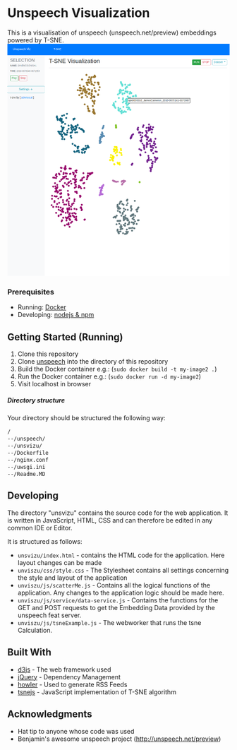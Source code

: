 # Unspeech Visualization

This is a visualisation of unspeech (unspeech.net/preview) embeddings powered by T-SNE. 
![](preview.png)
### Prerequisites
* Running:  [Docker](http://docker.io)
* Developing: [nodejs & npm](https://nodejs.org/en/)

## Getting Started (Running)

1. Clone this repository
2. Clone [unspeech](https://gitlab.com/milde/unspeech) into the directory of this repository
3. Build the Docker container e.g.: (```sudo docker build -t my-image2 .```)
4. Run the Docker container e.g.: (```sudo docker run -d my-image2```)
5. Visit localhost in browser

##### Directory structure
Your directory should be structured the following way:
```
/
--/unspeech/
--/unsvizu/
--/Dockerfile
--/nginx.conf
--/uwsgi.ini
--/Readme.MD
```
## Developing
The directory "unsvizu" contains the source code for the web application. It is written in JavaScript, HTML, CSS and can therefore be edited in any common IDE or Editor.

It is structured as follows:

* ```unsvizu/index.html``` - contains the HTML code for the application. Here layout changes can be made
* ```unviszu/css/style.css``` - The Stylesheet contains all settings concerning the style and layout of the application
* ```unviszu/js/scatterMe.js``` - Contains all the logical functions of the application. Any changes to the application logic should be made here.
* ```unviszu/js/service/data-service.js``` - Contains the functions for the GET and POST requests to get the Embedding Data provided by the unspeech feat server. 
* ```unviszu/js/tsneExample.js``` - The webworker that runs the tsne Calculation.

## Built With

* [d3js](http://www.dropwizard.io/1.0.2/docs/) - The web framework used
* [jQuery](https://maven.apache.org/) - Dependency Management
* [howler](https://rometools.github.io/rome/) - Used to generate RSS Feeds
* [tsnejs](https://github.com/scienceai/tsne-js) - JavaScript implementation of T-SNE algorithm

## Acknowledgments

* Hat tip to anyone whose code was used
* Benjamin's awesome unspeech project (http://unspeech.net/preview)
